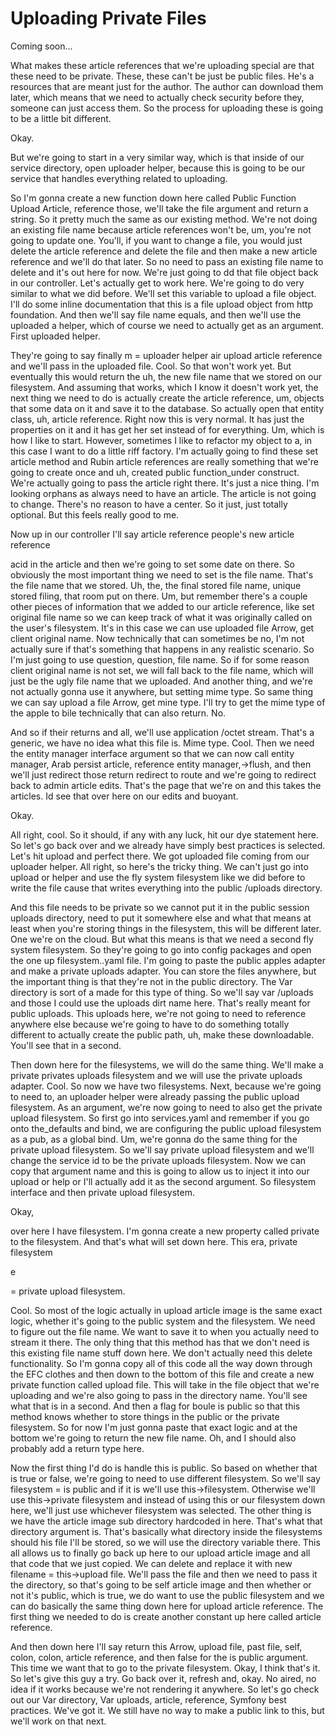 # Uploading Private Files

Coming soon...

What makes these article references that we're uploading special are that these need
to be private. These, these can't be just be public files. He's a resources that are
meant just for the author. The author can download them later, which means that we
need to actually check security before they, someone can just access them. So the
process for uploading these is going to be a little bit different.

Okay.

But we're going to start in a very similar way, which is that inside of our service
directory, open uploader helper, because this is going to be our service that handles
everything related to uploading.

So I'm gonna create a new function down here called Public Function Upload Article,
reference those, we'll take the file argument and return a string. So it pretty much
the same as our existing method. We're not doing an existing file name because
article references won't be, um, you're not going to update one. You'll, if you want
to change a file, you would just delete the article reference and delete the file and
then make a new article reference and we'll do that later. So no need to pass an
existing file name to delete and it's out here for now. We're just going to dd that
file object back in our controller. Let's actually get to work here. We're going to
do very similar to what we did before. We'll set this variable to upload a file
object. I'll do some inline documentation that this is a file upload object from http
foundation. And then we'll say file name equals, and then we'll use the uploaded a
helper, which of course we need to actually get as an argument. First uploaded
helper.

They're going to say finally m = uploader helper air upload article reference and
we'll pass in the uploaded file. Cool. So that won't work yet. But eventually this
would return the uh, the new file name that we stored on our filesystem. And assuming
that works, which I know it doesn't work yet, the next thing we need to do is
actually create the article reference, um, objects that some data on it and save it
to the database. So actually open that entity class, uh, article reference. Right now
this is very normal. It has just the properties on it and it has get her set instead
of for everything. Um, which is how I like to start. However, sometimes I like to
refactor my object to a, in this case I want to do a little riff factory. I'm
actually going to find these set article method and Rubin article references are
really something that we're going to create once and uh, created public
function_under construct. We're actually going to pass the article right there. It's
just a nice thing. I'm looking orphans as always need to have an article. The article
is not going to change. There's no reason to have a center. So it just, just totally
optional. But this feels really good to me.

Now up in our controller I'll say article reference people's new article reference

acid in the article and then we're going to set some date on there. So obviously the
most important thing we need to set is the file name. That's the file name that we
stored. Uh, the, the final stored file name, unique stored filing, that room put on
there. Um, but remember there's a couple other pieces of information that we added to
our article reference, like set original file name so we can keep track of what it
was originally called on the user's filesystem. It's in this case we can use uploaded
file Arrow, get client original name. Now technically that can sometimes be no, I'm
not actually sure if that's something that happens in any realistic scenario. So I'm
just going to use question, question, file name. So if for some reason client
original name is not set, we will fall back to the file name, which will just be the
ugly file name that we uploaded. And another thing, and we're not actually gonna use
it anywhere, but setting mime type. So same thing we can say upload a file Arrow, get
mine type. I'll try to get the mime type of the apple to bile technically that can
also return. No.

And so if their returns and all, we'll use application /octet stream. That's a
generic, we have no idea what this file is. Mime type. Cool. Then we need the entity
manager interface argument so that we can now call entity manager, Arab persist
article, reference entity manager,->flush, and then we'll just redirect those return
redirect to route and we're going to redirect back to admin article edits. That's the
page that we're on and this takes the articles. Id see that over here on our edits
and buoyant.

Okay.

All right, cool. So it should, if any with any luck, hit our dye statement here. So
let's go back over and we already have simply best practices is selected. Let's hit
upload and perfect there. We got uploaded file coming from our uploader helper. All
right, so here's the tricky thing. We can't just go into upload or helper and use the
fly system filesystem like we did before to write the file cause that writes
everything into the public /uploads directory.

And this file needs to be private so we cannot put it in the public session uploads
directory, need to put it somewhere else and what that means at least when you're
storing things in the filesystem, this will be different later. One we're on the
cloud. But what this means is that we need a second fly system filesystem. So they're
going to go into config packages and open the one up filesystem..yaml file. I'm going
to paste the public apples adapter and make a private uploads adapter. You can store
the files anywhere, but the important thing is that they're not in the public
directory. The Var directory is sort of a made for this type of thing. So we'll say
var /uploads and those I could use the uploads dirt name here. That's really meant
for public uploads. This uploads here, we're not going to need to reference anywhere
else because we're going to have to do something totally different to actually create
the public path, uh, make these downloadable. You'll see that in a second.

Then down here for the filesystems, we will do the same thing. We'll make a private
privates uploads filesystem and we will use the private uploads adapter. Cool. So now
we have two filesystems. Next, because we're going to need to, an uploader helper
were already passing the public upload filesystem. As an argument, we're now going to
need to also get the private upload filesystem. So first go into services.yaml and
remember if you go onto the_defaults and bind, we are configuring the public upload
filesystem as a pub, as a global bind. Um, we're gonna do the same thing for the
private upload filesystem. So we'll say private upload filesystem and we'll change
the service id to be the private uploads filesystem. Now we can copy that argument
name and this is going to allow us to inject it into our upload or help or I'll
actually add it as the second argument. So filesystem interface and then private
upload filesystem.

Okay,

over here I have filesystem. I'm gonna create a new property called private to the
filesystem. And that's what will set down here. This era, private filesystem

e

= private upload filesystem.

Cool. So most of the logic actually in upload article image is the same exact logic,
whether it's going to the public system and the filesystem. We need to figure out the
file name. We want to save it to when you actually need to stream it there. The only
thing that this method has that we don't need is this existing file name stuff down
here. We don't actually need this delete functionality. So I'm gonna copy all of this
code all the way down through the EFC clothes and then down to the bottom of this
file and create a new private function called upload file. This will take in the file
object that we're uploading and we're also going to pass in the directory name.
You'll see what that is in a second. And then a flag for boule is public so that this
method knows whether to store things in the public or the private filesystem. So for
now I'm just gonna paste that exact logic and at the bottom we're going to return the
new file name. Oh, and I should also probably add a return type here.

Now the first thing I'd do is handle this is public. So based on whether that is true
or false, we're going to need to use different filesystem. So we'll say filesystem =
is public and if it is we'll use this->filesystem. Otherwise we'll use this->private
filesystem and instead of using this or our filesystem down here, we'll just use
whichever filesystem was selected. The other thing is we have the article image sub
directory hardcoded in here. That's what that directory argument is. That's basically
what directory inside the filesystems should his file I'll be stored, so we will use
the directory variable there. This all allows us to finally go back up here to our
upload article image and all that code that we just copied. We can delete and replace
it with new filename = this->upload file. We'll pass the file and then we need to
pass it the directory, so that's going to be self article image and then whether or
not it's public, which is true, we do want to use the public filesystem and we can do
basically the same thing down here for upload article reference. The first thing we
needed to do is create another constant up here called article reference.

And then down here I'll say return this Arrow, upload file, past file, self, colon,
colon, article reference, and then false for the is public argument. This time we
want that to go to the private filesystem. Okay, I think that's it. So let's give
this guy a try. Go back over it, refresh and, okay. No aired, no idea if it works
because we're not rendering it anywhere. So let's go check out our Var directory, Var
uploads, article, reference, Symfony best practices. We've got it. We still have no
way to make a public link to this, but we'll work on that next.